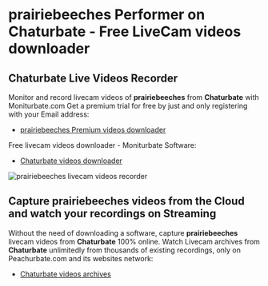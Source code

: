 # prairiebeeches Performer on Chaturbate - Free LiveCam videos downloader

## Chaturbate Live Videos Recorder

Monitor and record livecam videos of **prairiebeeches** from **Chaturbate** with Moniturbate.com
Get a premium trial for free by just and only registering with your Email address:
* [prairiebeeches Premium videos downloader](https://moniturbate.com/request-demo-licence-key.html)

Free livecam videos downloader - Moniturbate Software:
* [Chaturbate videos downloader](https://moniturbate.com/moniturbate-download-software.html)

![prairiebeeches livecam videos recorder](https://peachurnet.com/templates/moniturbate-software.png)


## Capture prairiebeeches videos from the Cloud and watch your recordings on Streaming

Without the need of downloading a software, capture **prairiebeeches** livecam videos from **Chaturbate** 100% online.
Watch Livecam archives from **Chaturbate** unlimitedly from thousands of existing recordings, only on Peachurbate.com and its websites network:
* [Chaturbate videos archives](https://peachurnet.com/)